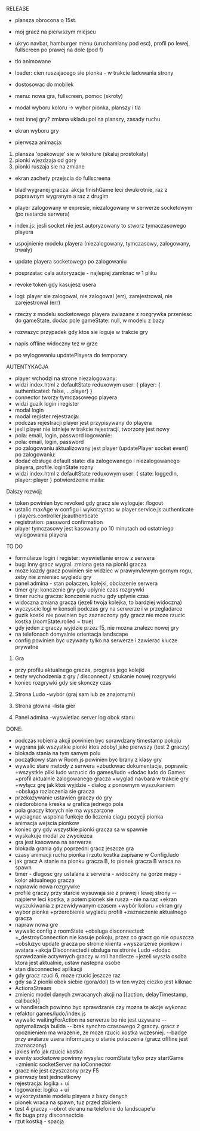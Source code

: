 RELEASE
- plansza obrocona o 15st.
- moj gracz na pierwszym miejscu
- ukryc navbar, hamburger menu (uruchamiany pod esc), profil po lewej, fullscreen po prawej na dole (pod f)  
- tlo animowane
- loader: cien ruszajacego sie pionka - w trakcie ladowania strony

- dostosowac do mobilek
- menu: nowa gra, fullscreen, pomoc (skroty)
- modal wyboru koloru -> wybor pionka, planszy i tla
- test innej gry? zmiana ukladu pol na planszy, zasady ruchu
- ekran wyboru gry
- pierwsza animacja: 
1. plansza 'opakowuje' sie w teksture (skaluj prostokaty)
2. pionki wjezdzaja od gory
3. pionki ruszaja sie na zmiane
- ekran zachety przejscia do fullscreena

- blad wygranej gracza: akcja finishGame leci dwukrotnie, raz z poprawnym wygranym a raz z drugim
- player zalogowany w expresie, niezalogowany w serwerze socketowym (po restarcie serwera)
- index.js: jesli socket nie jest autoryzowany to stworz tymaczasowego playera
- uspojnienie modelu playera (niezalogowany, tymczasowy, zalogowany, trwaly)
- update playera socketowego po zalogowaniu
- posprzatac cala autoryzacje - najlepiej zamknac w 1 pliku
- revoke token gdy kasujesz usera
- logi: player sie zalogowal, nie zalogowal (err), zarejestrowal, nie zarejestrowal (err)
- rzeczy z modelu socketowego playera zwiazane z rozgrywka przeniesc do gameState, dodac pole gameState: null, w modelu z bazy
- rozwazyc przypadek gdy ktos sie loguje w trakcie gry
- napis offline widoczny tez w grze
- po wylogowaniu updatePlayera do temporary

AUTENTYKACJA
- player wchodzi na strone
niezalogowany:
 - widzi index.html z defaultState reduxowym user: { player: { authenticated: false, ...player} }
 - connector tworzy tymczasowego playera
 - widzi guzik login i register
 - modal login
 - modal register
rejestracja:
 - podczas rejestracji player jest przypisywany do playera
 - jesli player nie istnieje w trakcie rejestracji, tworzony jest nowy
 - pola: email, login, password
logowanie:
 - pola: email, login, password
 - po zalogowaniu aktualizowany jest player (updatePlayer socket event)
po zalogowaniu:
 - dodać obsługe default state: dla zalogowanego i niezalogowanego playera, profile.loginState rozny
 - widzi index.html z defaultState reduxowym user: { state: loggedIn, player: player }
potwierdzenie maila:

Dalszy rozwój:
- token powinien byc revoked gdy gracz sie wyloguje: /logout 
- ustalic maxAge w configu i wykorzystac w player.service.js:authenticate i players.controller.js:authenticate 
- registration: password confirmation
- player tymczasowy jest kasowany po 10 minutach od ostatniego wylogowania playera

TO DO
- formularze login i register: wyswietlanie errow z serwera
- bug: inny gracz wygral. zmiana geta na pionki gracza
- moze kazdy gracz powinien sie widziec w prawym/lewym gornym rogu, zeby nie zmieniac wygladu gry
- panel admina - stan polaczen, kolejki, obciazenie serwera
- timer gry: konczenie gry gdy uplynie czas rozgrywki
- timer ruchu gracza: konczenie ruchu gdy uplynie czas
- widoczna zmiana gracza (jezeli twoja kolejka, to bardziej widoczna)
- wyczyscic logi w konsoli podczas gry na serwerze i w przegladarce
- guzik kostki nie powinien byc zaznaczony gdy gracz nie moze rzucic kostka (roomState.rolled = true)
- gdy jeden z graczy wyjdzie przez f5, nie mozna znalezc nowej gry
- na telefonach domyslnie orientacja landscape
- config powinien byc uzywany tylko na serwerze i zawierac klucze prywatne

1) Gra
- przy profilu aktualnego gracza, progress jego kolejki
- testy wychodzenia z gry / disconnect / szukanie nowej rozgrywki
- koniec rozgrywki gdy sie skonczy czas

2) Strona Ludo
-wybór (graj sam lub ze znajomymi)

3) Strona główna
-lista gier

5) Panel admina
-wyswietlac server log obok stanu

DONE:
+ podczas robienia akcji powinien byc sprawdzany timestamp pokoju
+ wygrana jak wszystkie pionki ktos zdobyl jako pierwszy (test 2 graczy)
+ blokada stania na tym samym polu
+ początkowy stan w Room.js powinien byc brany z klasy gry
+ wywalic stare metody z serwera
+zbudowac dokumentacje, poprawic
+wszystkie pliki ludo wrzucic do games/ludo
+dodac ludo do Games
+profil aktualnie zalogowanego gracza
+wyglad navbara w trakcie gry
+wyłącz grę jak ktoś wyjdzie - dialog z ponownym wyszukaniem
+obsluga rozlaczenia sie gracza
+ przekazywanie ustawien graczy do gry
+ niedorobiona kreska w grafica jednego pola
+ pola graczy ktorych nie ma wyszarzone
+ wyciagnac wspolna funkcje do liczenia ciagu pozycji pionka
+ animacja wejscia pionkow
+ koniec gry gdy wszystkie pionki gracza sa w spawnie
 + wyskakuje modal ze zwyciezca
 + gra jest kasowana na serwerze
+ blokada grania gdy poprzedni gracz jeszcze gra
+ czasy animacji ruchu pionka i rzutu kostka zapisane w Config.ludo
+ jak gracz A stanie na pionku gracza B, to pionek gracza B wraca na spawn
+ timer - dlugosc gry ustalana z serwera - widoczny na gorze mapy - kolor aktualnego gracza
+ naprawic nowa rozgrywke
+ profile graczy przy starcie wysuwaja sie z prawej i lewej strony
-- najpierw leci kostka, a potem pionek sie rusza - nie na raz
+ekran wyszukiwania z przewidywanym czasem
+wybór koloru
+ekran gry
+ wybor pionka
+przerobienie wygladu profili
+zaznaczenie aktualnego gracza
+ napraw nowa gre
+ wywalic config z roomState
+obsluga disconnected:
 +_destroyConnection nie kasuje pokoju, przez co gracz go nie opuszcza
 +obsluzyc update gracza po stronie klienta
 +wyszarzenie pionkow i avatara
 +akcja Disconnected i obsluga na stronie Ludo
 +dodac sprawdzanie actywnych graczy w roll handlerze
 +jezeli wyszla osoba ktora jest aktualnie, ustaw nastepna osobe 
+ stan disconnected aplikacji
+ gdy gracz rzuci 6, moze rzucic jeszcze raz
+ gdy sa 2 pionki obok siebie (gora/dol) to w ten wyzej ciezko jest kliknac
+ ActionsStream
+ zmienic model danych zwracanych akcji na [{action, delayTimestamp, callback}]
+ w handlerach powinno byc sprawdzanie czy mozna te akcje wykonac
+ refaktor games/ludo/index.js
+ wywalic waitingForAction na serwerze bo nie jest uzywane
-- optymalizacja builda
-- brak synchro czasowego 2 graczy. gracz z opoznieniem ma wrazenie, ze moze rzucic kostka wczesniej.
--badge przy avatarze usera informujacy o stanie polaczenia (gracz offline jest zaznaczony)
+ jakies info jak rzucic kostka
+ eventy socketowe powinny wysylac roomState tylko przy startGame
+zmienic socketServer na ioConnector
+ gracz nie jest czyszczony przy F5
+ pierwszy test jednostkowy
+ rejestracja: logika + ui
+ logowanie: logika + ui
+ wykorzystanie modelu playera z bazy danych
+ pionek wraca na spawn, tuz przed zbiciem
+ test 4 graczy
--obrot ekranu na telefonie do landscape'u
+ fix buga przy disconnectcie
+ rzut kostką - spacją